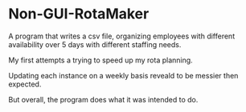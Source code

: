 # Non-GUI-RotaMaker
A program that writes a csv file, organizing employees with different availability over 5 days with different staffing needs. 

My first attempts a trying to speed up my rota planning.

Updating each instance on a weekly basis reveald to be messier then expected.

But overall, the program does what it was intended to do.
